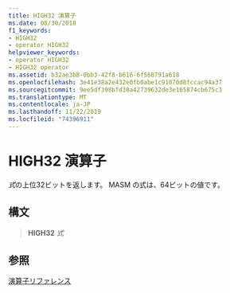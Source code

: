 ```yaml
---
title: HIGH32 演算子
ms.date: 08/30/2018
f1_keywords:
- HIGH32
- operator HIGH32
helpviewer_keywords:
- operator HIGH32
- HIGH32 operator
ms.assetid: b32ae3b8-0bb3-42f8-b616-6f568791a618
ms.openlocfilehash: 3e41e38a2e432e0fb0abe1c91070d8fccac94a37
ms.sourcegitcommit: 9ee5df398bfd30a42739632de3e165874cb675c3
ms.translationtype: MT
ms.contentlocale: ja-JP
ms.lasthandoff: 11/22/2019
ms.locfileid: "74396911"
---
```

# <a name="operator-high32"></a>HIGH32 演算子

*式*の上位32ビットを返します。 MASM の式は、64ビットの値です。

## <a name="syntax"></a>構文

> **HIGH32** *式*

## <a name="see-also"></a>参照

[演算子リファレンス](operators-reference.md)
